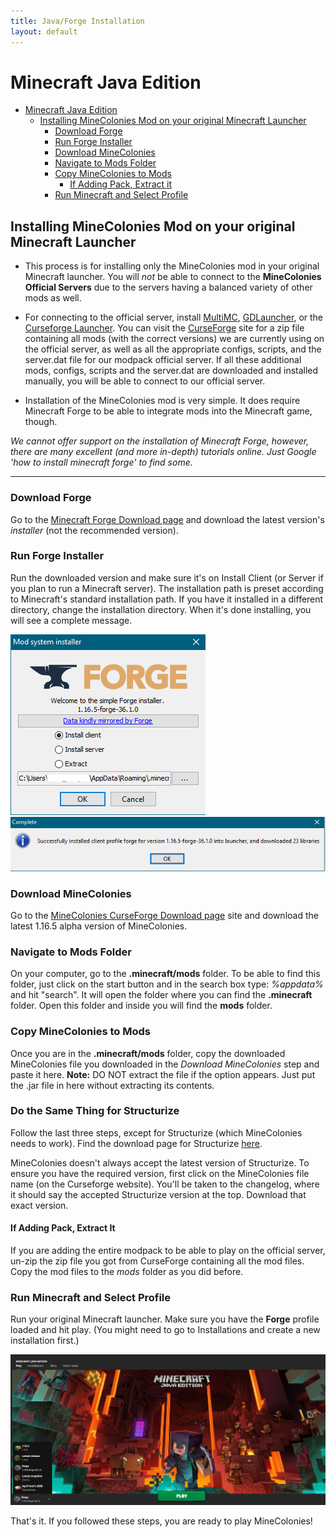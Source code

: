 ```yaml
---
title: Java/Forge Installation
layout: default
---
```


# Minecraft Java Edition

- [Minecraft Java Edition](#minecraft-java-edition)
    - [Installing MineColonies Mod on your original Minecraft Launcher](#installing-minecolonies-mod-on-your-original-minecraft-launcher)
        - [Download Forge](#download-forge)
        - [Run Forge Installer](#run-forge-installer)
        - [Download MineColonies](#download-minecolonies)
        - [Navigate to Mods Folder](#navigate-to-mods-folder)
        - [Copy MineColonies to Mods](#copy-minecolonies-to-mods)
            - [If Adding Pack, Extract it](#if-adding-pack-extract-it)
        - [Run Minecraft and Select Profile](#run-minecraft-and-select-profile)

## Installing MineColonies Mod on your original Minecraft Launcher

- This process is for installing only the MineColonies mod in your original Minecraft launcher. You will *not* be able to connect to the **MineColonies Official Servers** due to the servers having a balanced variety of other mods as well.

- For connecting to the official server, install [MultiMC](../installation/multimc), [GDLauncher](../installation/gdlauncher), or the [Curseforge Launcher](../installation/curseforge). You can visit the [CurseForge](https://www.curseforge.com/minecraft/modpacks/minecolonies-testpack) site for a zip file containing all mods (with the correct versions) we are currently using on the official server, as well as all the appropriate configs, scripts, and the server.dat file for our modpack official server. If all these additional mods, configs, scripts and the server.dat are downloaded and installed manually, you will be able to connect to our official server. 

- Installation of the MineColonies mod is very simple. It does require Minecraft Forge to be able to integrate mods into the Minecraft game, though.

*We cannot offer support on the installation of Minecraft Forge, however, there are many excellent (and more in-depth) tutorials online. Just Google 'how to install minecraft forge' to find some.*

---

### Download Forge

Go to the [Minecraft Forge Download page](http://files.minecraftforge.net) and download the latest version's *installer* (not the recommended version).

### Run Forge Installer

Run the downloaded version and make sure it's on Install Client (or Server if you plan to run a Minecraft server). The installation path is preset according to Minecraft's standard installation path. If you have it installed in a different directory, change the installation directory. When it's done installing, you will see a complete message.

 ![Forge installer](../../assets/images/installation/forge_1.png)  ![Forge installed](../../assets/images/installation/forge_2.png) 

### Download MineColonies

Go to the [MineColonies CurseForge Download page](https://curseforge.com/minecraft/mc-mods/minecolonies/files/all) site and download the latest 1.16.5 alpha version of MineColonies.

### Navigate to Mods Folder

On your computer, go to the **.minecraft/mods** folder. To be able to find this folder, just click on the start button and in the search box type: *%appdata%* and hit "search". It will open the folder where you can find the **.minecraft** folder. Open this folder and inside you will find the **mods** folder.

### Copy MineColonies to Mods

Once you are in the **.minecraft/mods** folder, copy the downloaded MineColonies file you downloaded in the *Download MineColonies* step and paste it here. **Note:** DO NOT extract the file if the option appears. Just put the .jar file in here without extracting its contents.

### Do the Same Thing for Structurize

Follow the last three steps, except for Structurize (which MineColonies needs to work). Find the download page for Structurize [here](https://www.curseforge.com/minecraft/mc-mods/structurize/files/all).

MineColonies doesn't always accept the latest version of Structurize. To ensure you have the required version, first click on the MineColonies file name (on the Curseforge website). You'll be taken to the changelog, where it should say the accepted Structurize version at the top. Download that exact version.

#### If Adding Pack, Extract It

If you are adding the entire modpack to be able to play on the official server, un-zip the zip file you got from CurseForge containing all the mod files. Copy the mod files to the *mods* folder as you did before.

### Run Minecraft and Select Profile

Run your original Minecraft launcher. Make sure you have the **Forge** profile loaded and hit play. (You might need to go to Installations and create a new installation first.)

![Minecraft Launcher](../../assets/images/installation/forge_3.png)

That's it. If you followed these steps, you are ready to play MineColonies!
